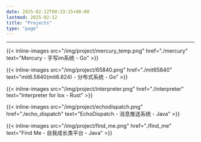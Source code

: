 ```yaml
---
date: 2025-02-12T00:33:15+08:00
lastmod: 2025-02-12
title: "Projects"
type: "page"
---
```


---

{{< inline-images src="/img/project/mercury_temp.png" href="./mercury" text="Mercury - 手写im系统 - Go" >}}

{{< inline-images src="/img/project/65840.png" href="./mit65840" text="mit6.5840(mit6.824) - 分布式系统 - Go" >}}

{{< inline-images src="/img/project/interpreter.png" href="./interpreter" text="Interpreter for lox  - Rust" >}}

{{< inline-images src="/img/project/echodispatch.png" href="./echo_dispatch" text="EchoDispatch - 消息推送系统 - Java" >}}

{{< inline-images src="/img/project/find_me.png" href="./find_me" text="Find Me - 自我成长类平台 - Java" >}}

